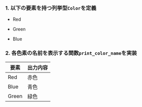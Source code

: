 ### 1. 以下の要素を持つ列挙型`Color`を定義

- Red

- Green

- Blue

### 2. 各色素の名前を表示する関数`print_color_name`を実装

|要素|出力内容|
|--|--|
|Red|赤色|
|Blue|青色|
|Green|緑色|
